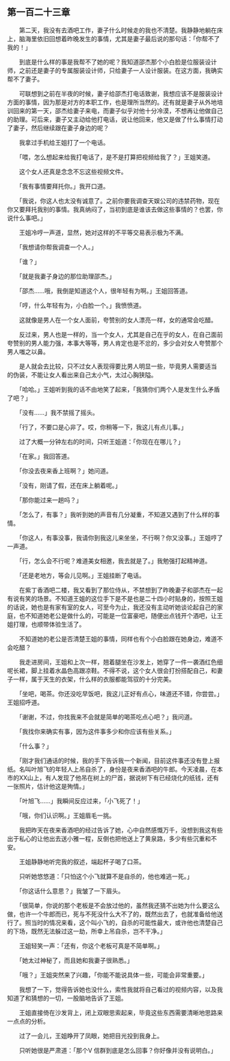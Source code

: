 ## 第一百二十三章

　　第二天，我没有去酒吧工作，妻子什么时候走的我也不清楚。我静静地躺在床上，脑海里依旧回想着昨晚发生的事情，尤其是妻子最后说的那句话：「你帮不了我的！」

　　到底是什么样的事是我帮不了她的呢？我知道邵杰那个小白脸是位服装设计师，之前还是妻子的专属服装设计师，只给妻子一人设计服装。在这方面，我确实帮不了妻子。

　　可联想到之前在半夜的时候，妻子给邵杰打电话致谢，我想应该不是服装设计方面的事情，因为那是对方的本职工作，也是理所当然的。还有就是妻子从外地培训回来的第一天，邵杰给妻子来电，而妻子似乎对他十分冷漠，不想再让他做自己的助理。可后来，妻子又主动给他打电话，说让他回来，他又是做了什么事情打动了妻子，然后继续跟在妻子身边的呢？

　　我拿过手机给王姐打了一个电话。

　　「喂，怎么想起来给我打电话了，是不是打算把视频给我了？」王姐笑道。

　　这个女人还真是念念不忘这些视频文件。

　　「我有事情要拜托你。」我开口道。

　　「我说，你这人也太没有诚意了。之前你要我调查天娱公司的违禁药物，现在你又要拜托我别的事情。我真纳闷了，当初到底是谁该去做这些事情的？也罢，你说什么事吧。」

　　王姐冷哼一声道，显然，她对这样的不平等交易表示极为不满。

　　「我想请你帮我调查一个人。」

　　「谁？」

　　「就是我妻子身边的那位助理邵杰。」

　　「邵杰……哦，我倒是知道这个人，很年轻有为啊。」王姐回答道。

　　「哼，什么年轻有为，小白脸一个。」我愤愤道。

　　这就像是男人在一个女人面前，夸赞别的女人漂亮一样，女的通常会吃醋。

　　反过来，男人也是一样的，当一个女人，尤其是自己在乎的女人，在自己面前夸赞别的男人能力强，本事大等等，男人肯定也是不忿的，多少会对女人夸赞那个男人嗤之以鼻。

　　是人就会去比较，只不过女人表现得要比男人明显一些，毕竟男人需要适当　　的伪装，不能让女人看出来自己太小气，太过心胸狭隘。

　　「哈哈。」王姐听到我的话不由地笑了起来，「我猜你们两个人是发生什么矛盾了吧？」

　　「没有……」我不禁摇了摇头。

　　「行了，不要口是心非了。哎，你稍等一下，我这儿有点儿事。」

　　过了大概一分钟左右的时间，只听王姐道：「你现在在哪儿？」

　　「在家。」我回答道。

　　「你没去夜来香上班啊？」她问道。

　　「没有，刚请了假，还在床上躺着呢。」

　　「那你能过来一趟吗？」

　　「怎么了，有事？」我听到她的声音有几分凝重，不知道又遇到了什么样的事情。

　　「你这人，有事没事，我请你到我这儿来坐坐，不行啊？你又没事。」王姐哼了一声道。

　　「行，怎么会不行呢？难道美女相邀，我去就是了。」我勉强打起精神道。

　　「还是老地方，等会儿见啊。」王姐挂断了电话。

　　在紫丁香酒吧二楼，我又看到了那位侍从，不禁想到了昨晚妻子和邵杰在一起有说有笑的场景。不知道王姐的这位手下是不是也是二十四小时贴身的，按照王姐的话说，她也是有家有室的女人，可至今为止，我还没有主动听她谈论起自己的家庭，也不知道她老公是做什么的，可能是一位富豪吧，随便出点钱开个酒吧，让王姐打理，也顺带体验生活了。

　　不知道她的老公是否清楚王姐的事情，同样也有个小白脸跟在她身边，难道不会吃醋？

　　我走进房间，王姐和上次一样，翘着腿坐在沙发上，她穿了一件一袭酒红色细呢长裙，脚上挂着水晶色高跟凉鞋。不得不说，这个女人很会打扮搭配自己，和妻子一样，属于天生的衣架，什么样的衣服都能驾驭的十分完美。

　　「坐吧，喝茶。你还没吃早饭吧，我这儿正好有点心，味道还不错，你尝尝。」王姐招呼道。

　　「谢谢，不过，你找我来不会就是简单的喝茶吃点心吧？」我问道。

　　「我找你来确实有事，因为这件事多少和你应该有些关系。」

　　「什么事？」

　　「刚才我们通话的时候，我的手下告诉我一个新闻，目前这件事还没有登上报纸。名叫叶旭飞的年轻人上吊自杀了，身份是夜来香酒吧的牛郎。今天凌晨，在本市的XX山上，有人发现了他吊在树上的尸首，据说树下有已经烧化的纸钱，还有一张照片，估计他这是殉情。」

　　「叶旭飞……」我瞬间反应过来，「小飞死了！」

　　「哦，你们认识啊。」王姐眉毛一挑。

　　我把昨天在夜来香酒吧的经过告诉了她，心中自然感慨万千，没想到我这有些出于私心的让他出去送小雅一程，反倒也把他送上了黄泉路，多少有些沉重和不安。

　　王姐静静地听完我的叙述，端起杯子喝了口茶。

　　只听她悠悠道：「只怕这个小飞就算不是自杀的，他也难逃一死。」

　　「你这话什么意思？」我皱了一下眉头。

　　「很简单，你说的那个老板是不会放过他的，虽然我还猜不出她为什么要这么做，也许一个牛郎而已，死与不死没什么大不了的，既然出去了，也就准备给他送行了。照当时的情况来看，这个叫小飞的，自杀的可能性最大，或许他也清楚自己的下场，既然无法躲过这一劫，所幸上吊自杀，岂不干净。」

　　王姐轻笑一声：「还有，你这个老板可真是不简单啊。」

　　「她太过神秘了，而且她和我妻子很熟悉。」

　　「哦？」王姐突然来了兴趣，「你能不能说具体一些，可能会非常重要。」

　　我想了一下，觉得告诉她也没什么，索性我就将自己看过的视频内容，以及我知道了和猜想的一切，一股脑地告诉了王姐。

　　王姐直接倚在沙发背上，闭上双眼思索起来，毕竟这些东西需要清晰地思路来一点点的分析。

　　过了一会儿，王姐睁开了凤眼，她把目光投到我身上。

　　只听她很是严肃道：「那个V 信群到底是怎么回事？你好像并没有说明白。」

